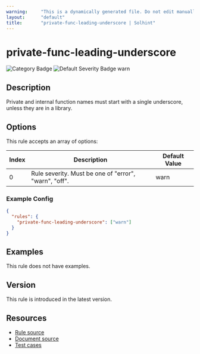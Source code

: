 ```yaml
---
warning:     "This is a dynamically generated file. Do not edit manually."
layout:      "default"
title:       "private-func-leading-underscore | Solhint"
---
```


# private-func-leading-underscore
![Category Badge](https://img.shields.io/badge/-Style%20Guide%20Rules-informational)
![Default Severity Badge warn](https://img.shields.io/badge/Default%20Severity-warn-yellow)

## Description
Private and internal function names must start with a single underscore, unless they are in a library.

## Options
This rule accepts an array of options:

| Index | Description                                           | Default Value |
| ----- | ----------------------------------------------------- | ------------- |
| 0     | Rule severity. Must be one of "error", "warn", "off". | warn          |


### Example Config
```json
{
  "rules": {
    "private-func-leading-underscore": ["warn"]
  }
}
```


## Examples
This rule does not have examples.

## Version
This rule is introduced in the latest version.

## Resources
- [Rule source](https://github.com/protofire/solhint/tree/master/lib/rules/naming/private-func-leading-underscore.js)
- [Document source](https://github.com/protofire/solhint/tree/master/docs/rules/naming/private-func-leading-underscore.md)
- [Test cases](https://github.com/protofire/solhint/tree/master/test/rules/naming/private-func-leading-underscore.js)
